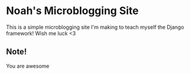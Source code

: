 # Noah's Microblogging Site

This is a simple microblogging site I'm making to teach myself the Django framework!
Wish me luck <3

## Note!
You are awesome
